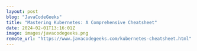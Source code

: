 ```yaml
---
layout: post
blog: "JavaCodeGeeks"
title: "Mastering Kubernetes: A Comprehensive Cheatsheet"
date: 2024-02-01T13:16:01Z
image: images/javacodegeeks.png
remote_url: "https://www.javacodegeeks.com/kubernetes-cheatsheet.html"
---
```

